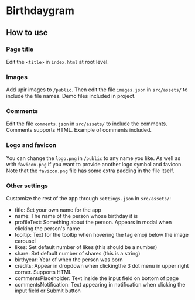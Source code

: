 # Birthdaygram

## How to use

### Page title

Edit the `<title>` in `index.html` at root level.

### Images

Add upir images to `/public`. Then edit the file `images.json` in `src/assets/` to include the file names. Demo files included in project.

### Comments

Edit the file `comments.json` in `src/assets/` to include the comments. Comments supports HTML. Example of comments included.

### Logo and favicon

You can change the `logo.png` in `/public` to any name you like. As well as with `favicon.png` if you want to provide another logo symbol and favicon. Note that the `favicon.png` file has some extra padding in the file itself.

### Other settings

Customize the rest of the app through `settings.json` in `src/assets/`:

- title: Set your own name for the app
- name: The name of the person whose birthday it is
- profileText: Something about the person. Appears in modal when clicking the person's name
- tooltip: Text for the tooltip when hovering the tag emoji below the image carousel
- likes: Set default number of likes (this should be a number)
- share: Set default number of shares (this is a string)
- birthyear: Year of when the person was born
- credits: Appear in dropdown when clickingthe 3 dot menu in upper right corner. Supports HTML
- commentsPlaceholder: Text inside the input field on bottom of page
- commentsNotification: Text appearing in notification when clicking the input field or Submit button
